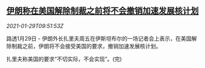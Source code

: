<!--1611915800000-->
[伊朗称在美国解除制裁之前将不会撤销加速发展核计划](https://cn.reuters.com/article/iran-us-nuclear-0129-idCNKBS29Y12K)
------

<div><i>2021-01-29T09:51:53Z</i></div><p>路透1月29日 - 伊朗外长扎里夫周五在伊斯坦布尔的一场记者会上表示，在美国解除制裁之前，伊朗将不会接受美国的要求，撤销加速发展核计划。</p><p>扎里夫称美国的要求“不切实际，不会实现”。(完)</p>
